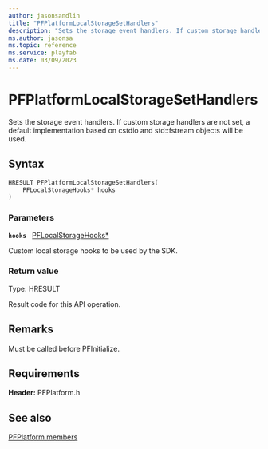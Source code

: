 ```yaml
---
author: jasonsandlin
title: "PFPlatformLocalStorageSetHandlers"
description: "Sets the storage event handlers. If custom storage handlers are not set, a default implementation based on cstdio and std::fstream objects will be used."
ms.author: jasonsa
ms.topic: reference
ms.service: playfab
ms.date: 03/09/2023
---
```


# PFPlatformLocalStorageSetHandlers  

Sets the storage event handlers. If custom storage handlers are not set, a default implementation based on cstdio and std::fstream objects will be used.  

## Syntax  
  
```cpp
HRESULT PFPlatformLocalStorageSetHandlers(  
    PFLocalStorageHooks* hooks  
)  
```  
  
### Parameters  
  
**`hooks`** &nbsp; [PFLocalStorageHooks*](../structs/pflocalstoragehooks.md)  
  
Custom local storage hooks to be used by the SDK.  
  
  
### Return value
Type: HRESULT
  
Result code for this API operation.
  
## Remarks  
  
Must be called before PFInitialize.
  
## Requirements  
  
**Header:** PFPlatform.h
  
## See also  
[PFPlatform members](../pfplatform_members.md)  

  
  

